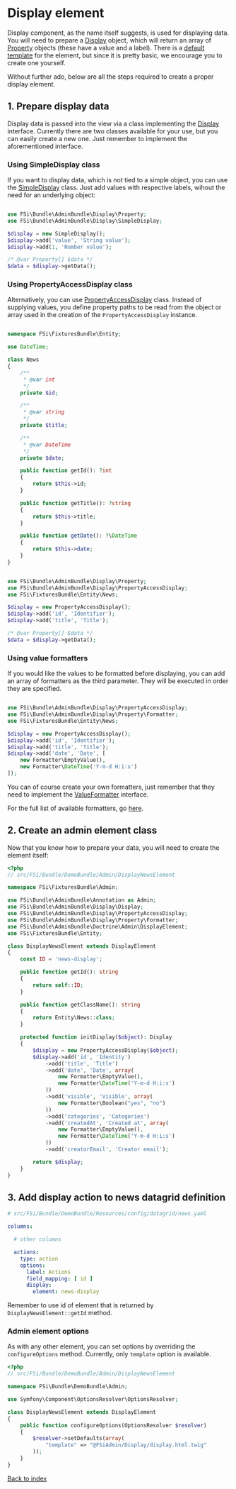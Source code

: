 # Display element

Display component, as the name itself suggests, is used for displaying data.
You will need to prepare a [Display](Display/Display) object, which will return
an array of [Property](Display/Property) objects (these have a value and a label).
There is a [default template](Resources/views/Display/display.html.twig) for the
element, but since it is pretty basic, we encourage you to create one yourself.

Without further ado, below are all the steps required to create a proper display
element.

## 1. Prepare display data

Display data is passed into the view via a class implementing the [Display](Display/Display)
interface. Currently there are two classes available for your use, but you can
easily create a new one. Just remember to implement the aforementioned interface.

### Using SimpleDisplay class

If you want to display data, which is not tied to a simple object, you can use
the [SimpleDisplay](Display/SimpleDisplay) class. Just add values with respective labels,
wihout the need for an underlying object:

```php

use FSi\Bundle\AdminBundle\Display\Property;
use FSi\Bundle\AdminBundle\Display\SimpleDisplay;

$display = new SimpleDisplay();
$display->add('value', 'String value');
$display->add(1, 'Number value');

/* @var Property[] $data */
$data = $display->getData();
```

### Using PropertyAccessDisplay class

Alternatively, you can use [PropertyAccessDisplay](Display/PropertyAccessDisplay) class.
Instead of supplying values, you define property paths to be read from the object
or array used in the creation of the `PropertyAccessDisplay` instance.

```php

namespace FSi\FixturesBundle\Entity;

use DateTime;

class News
{
    /**
     * @var int
     */
    private $id;

    /**
     * @var string
     */
    private $title;

    /**
     * @var DateTime
     */
    private $date;

    public function getId(): ?int
    {
        return $this->id;
    }

    public function getTitle(): ?string
    {
        return $this->title;
    }

    public function getDate(): ?\DateTime
    {
        return $this->date;
    }
}
```

```php

use FSi\Bundle\AdminBundle\Display\Property;
use FSi\Bundle\AdminBundle\Display\PropertyAccessDisplay;
use FSi\FixturesBundle\Entity\News;

$display = new PropertyAccessDisplay();
$display->add('id', 'Identifier');
$display->add('title', 'Title');

/* @var Property[] $data */
$data = $display->getData();
```

### Using value formatters

If you would like the values to be formatted before displaying, you can add an
array of formatters as the third parameter. They will be executed in order they
are specified.

```php

use FSi\Bundle\AdminBundle\Display\PropertyAccessDisplay;
use FSi\Bundle\AdminBundle\Display\Property\Formatter;
use FSi\FixturesBundle\Entity\News;

$display = new PropertyAccessDisplay();
$display->add('id', 'Identifier');
$display->add('title', 'Title');
$display->add('date', 'Date', [
    new Formatter\EmptyValue(),
    new Formatter\DateTime('Y-m-d H:i:s')
]);
```

You can of course create your own formatters, just remember that they need to
implement the [ValueFormatter](Display/Property/ValueFormatter) interface.

For the full list of available formatters, go [here](Display/Property/Formatter).

## 2. Create an admin element class

Now that you know how to prepare your data, you will need to create the element
itself:

```php
<?php
// src/FSi/Bundle/DemoBundle/Admin/DisplayNewsElement

namespace FSi\FixturesBundle\Admin;

use FSi\Bundle\AdminBundle\Annotation as Admin;
use FSi\Bundle\AdminBundle\Display\Display;
use FSi\Bundle\AdminBundle\Display\PropertyAccessDisplay;
use FSi\Bundle\AdminBundle\Display\Property\Formatter;
use FSi\Bundle\AdminBundle\Doctrine\Admin\DisplayElement;
use FSi\FixturesBundle\Entity;

class DisplayNewsElement extends DisplayElement
{
    const ID = 'news-display';

    public function getId(): string
    {
        return self::ID;
    }

    public function getClassName(): string
    {
        return Entity\News::class;
    }

    protected function initDisplay($object): Display
    {
        $display = new PropertyAccessDisplay($object);
        $display->add('id', 'Identity')
            ->add('title', 'Title')
            ->add('date', 'Date', array(
                new Formatter\EmptyValue(),
                new Formatter\DateTime('Y-m-d H:i:s')
            ))
            ->add('visible', 'Visible', array(
                new Formatter\Boolean("yes", "no")
            ))
            ->add('categories', 'Categories')
            ->add('createdAt', 'Created at', array(
                new Formatter\EmptyValue(),
                new Formatter\DateTime('Y-m-d H:i:s')
            ))
            ->add('creatorEmail', 'Creator email');

        return $display;
    }
}
```

## 3. Add display action to news datagrid definition

```yaml
# src/FSi/Bundle/DemoBundle/Resources/config/datagrid/news.yaml

columns:

  # other columns

  actions:
    type: action
    options:
      label: Actions
      field_mapping: [ id ]
      display:
        element: news-display
```


Remember to use id of element that is returned by ``DisplayNewsElement::getId`` method.

### Admin element options

As with any other element, you can set options by overriding the `configureOptions`
method. Currently, only `template` option is available.

```php
<?php
// src/FSi/Bundle/DemoBundle/Admin/DisplayNewsElement

namespace FSi\Bundle\DemoBundle\Admin;

use Symfony\Component\OptionsResolver\OptionsResolver;

class DisplayNewsElement extends DisplayElement
{
    public function configureOptions(OptionsResolver $resolver)
    {
        $resolver->setDefaults(array(
            "template" => "@FSiAdmin/Display/display.html.twig"
        ));
    }
}
```

[Back to index](index.md)
